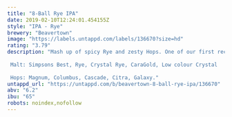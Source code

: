```yaml
---
title: "8-Ball Rye IPA"
date: 2019-02-10T12:24:01.454155Z
style: "IPA - Rye"
brewery: "Beavertown"
image: "https://labels.untappd.com/labels/136670?size=hd"
rating: "3.79"
description: "Mash up of spicy Rye and zesty Hops. One of our first recipes that made it out the kitchen.  Malt: Simpsons Best, Rye, Crystal Rye, CaraGold, Low colour Crystal  Hops: Magnum, Columbus, Cascade, Citra, Galaxy."
untappd_url: "https://untappd.com/b/beavertown-8-ball-rye-ipa/136670"
abv: "6.2"
ibu: "65"
robots: noindex,nofollow
---
```

